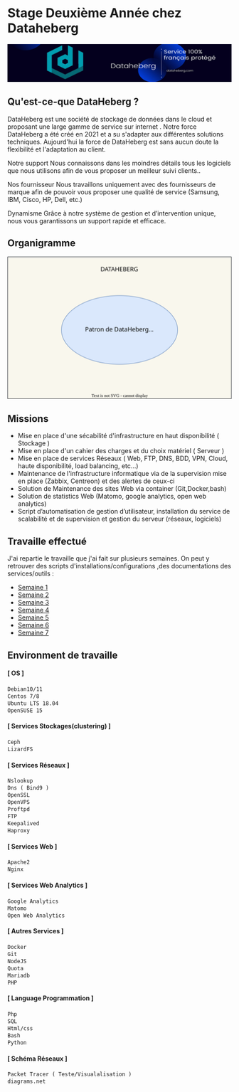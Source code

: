 # Stage Deuxième Année chez Dataheberg

![DataHeberg](https://raw.githubusercontent.com/Dataheberg/Dataheberg/main/banniere_dataheberg.png)

## Qu'est-ce-que DataHeberg ?

DataHeberg est une société de stockage de données dans le cloud et proposant une large gamme de service sur internet . Notre force DataHeberg a été créé en 2021 et a su s'adapter aux différentes solutions techniques. Aujourd'hui la force de DataHeberg est sans aucun doute la flexibilité et l'adaptation au client.

Notre support Nous connaissons dans les moindres détails tous les logiciels que nous utilisons afin de vous proposer un meilleur suivi clients..

Nos fournisseur Nous travaillons uniquement avec des fournisseurs de marque afin de pouvoir vous proposer une qualité de service (Samsung, IBM, Cisco, HP, Dell, etc.)

Dynamisme Grâce à notre système de gestion et d’intervention unique, nous vous garantissons un support rapide et efficace.

## Organigramme

![Organigramme](https://raw.githubusercontent.com/Foufou-exe/Stage-2-BTS-SIO/32a5845fe632b74a2498173a5e61cc13a9aa0480/organigramme.svg?token=ASHVK6PJFIKIZQA3JVSNUF3CD2MT2)

## Missions

- Mise en place d'une sécabilité d'infrastructure en haut disponibilité ( Stockage )
- Mise en place d'un cahier des charges et du choix matériel ( Serveur )
- Mise en place de services Réseaux ( Web, FTP, DNS, BDD, VPN, Cloud, haute disponibilité, load balancing, etc…)
- Maintenance de l'infrastructure informatique via de la supervision mise en place (Zabbix, Centreon) et des alertes de ceux-ci
- Solution de Maintenance des sites Web via container (Git,Docker,bash)
- Solution de statistics Web (Matomo, google analytics, open web analytics)
- Script d’automatisation de gestion d’utilisateur, installation du service de scalabilité et de supervision et gestion du serveur (réseaux, logiciels)

## Travaille effectué 

J'ai repartie le travaille que j'ai fait sur plusieurs semaines. On peut y retrouver des scripts d'installations/configurations ,des documentations des services/outils :
- [Semaine 1](https://github.com/Foufou-exe/Stage-2-BTS-SIO/tree/main/Semaine%201)
- [Semaine 2](https://github.com/Foufou-exe/Stage-2-BTS-SIO/tree/main/Semaine%202)
- [Semaine 3](https://github.com/Foufou-exe/Stage-2-BTS-SIO/tree/main/Semaine%203)
- [Semaine 4](https://github.com/Foufou-exe/Stage-2-BTS-SIO/tree/main/Semaine%204)
- [Semaine 5](https://github.com/Foufou-exe/Stage-2-BTS-SIO/tree/main/Semaine%205)
- [Semaine 6](https://github.com/Foufou-exe/Stage-2-BTS-SIO/tree/main/Semaine%206)
- [Semaine 7](https://github.com/Foufou-exe/Stage-2-BTS-SIO/tree/main/Semaine%207)

## Environment de travaille

#### [ OS ]

    Debian10/11
    Centos 7/8
    Ubuntu LTS 18.04
    OpenSUSE 15

####  [ Services Stockages(clustering) ]

    Ceph
    LizardFS

####  [ Services Réseaux ]

    Nslookup
    Dns ( Bind9 )
    OpenSSL
    OpenVPS
    Proftpd
    FTP
    Keepalived
    Haproxy

####  [ Services Web ]

    Apache2
    Nginx

#### [ Services Web Analytics ]

    Google Analytics
    Matomo
    Open Web Analytics

####  [ Autres Services ]

    Docker
    Git
    NodeJS
    Quota
    Mariadb
    PHP

####  [ Language Programmation ]

    Php
    SQL
    Html/css
    Bash
    Python

####  [ Schéma Réseaux ]

    Packet Tracer ( Teste/Visualalisation )
    diagrams.net
